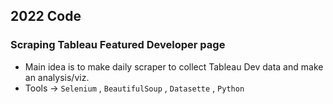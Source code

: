 ## 2022 Code 

### Scraping Tableau Featured Developer page 
- Main idea is to make daily scraper to collect Tableau Dev data and make an analysis/viz.
- Tools -> `Selenium` , `BeautifulSoup` , `Datasette` , `Python` 